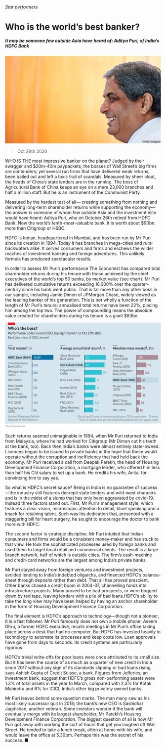 ###### Star performers

# Who is the world’s best banker? 

##### It may be someone few outside Asia have heard of: Aditya Puri, of India’s HDFC Bank 

![image](images/20201031_FNP001_0.jpg) 

> Oct 29th 2020 

WHO IS THE most impressive banker on the planet? Judged by their swagger and $20m-40m paypackets, the bosses of Wall Street’s big firms are contenders; yet several run firms that have delivered weak returns, been bailed out and left a toxic trail of scandals. Measured by sheer clout, the heads of China’s state lenders are in the running. The boss of Agricultural Bank of China keeps an eye on a mere 23,000 branches and half a million staff. But he is an instrument of the Communist Party.

Measured by the hardest test of all— creating something from nothing and delivering long-term shareholder returns while supporting the economy—the answer is someone of whom few outside Asia and the investment elite would have heard: Aditya Puri, who on October 26th retired from HDFC Bank. Now the world’s tenth-most-valuable bank, it is worth about $90bn, more than Citigroup or HSBC.


HDFC is Indian, headquartered in Mumbai, and has been run by Mr Puri since its creation in 1994. Today it has branches in mega-cities and rural backwaters alike. It serves consumers and firms and eschews the wilder reaches of investment banking and foreign adventures. This unlikely formula has produced spectacular results.

In order to assess Mr Puri’s performance The Economist has compared total shareholder returns during his tenure with those achieved by the chief executives of the world’s top 50 banks, by market value (see chart). Mr Puri has delivered cumulative returns exceeding 16,000% over the quarter-century since his bank went public. That is far more than any other boss in our sample, including Jamie Dimon of JPMorgan Chase, widely viewed as the leading banker of his generation. This is not wholly a function of the length of Mr Puri’s tenure: annualised total returns have been 22%, placing him among the top two. The power of compounding means the absolute value created for shareholders during his tenure is a giant $83bn.

![image](images/20201031_FNC068.png) 


Such returns seemed unimaginable in 1994, when Mr Puri returned to India from Malaysia, where he had worked for Citigroup (Mr Dimon cut his teeth at the bank, too). Back then India’s banks were almost entirely state-owned. Licences began to be issued to private banks in the hope that these would operate without the corruption and inefficiency that had held back the economy. Mr Puri received a call from Deepak Parekh, the head of Housing Development Finance Corporation, a mortgage lender, who offered him less than half his Citi salary to set up a bank. He credits his wife, Anita, for convincing him to say yes.

So what is HDFC’s secret sauce? Being in India is no guarantee of success—the industry still features decrepit state lenders and wild-west chancers and is in the midst of a slump that has only been aggravated by covid-19. Instead three factors stand out. First, Mr Puri’s management style, which features a clear vision, microscopic attention to detail, blunt speaking and a knack for retaining talent. Such was his dedication that, presented with a staggering bill for heart surgery, he sought to encourage the doctor to bank more with HDFC.

The second factor is strategic discipline. Mr Puri intuited that Indian consumers and firms would be a consistent money-maker and has stuck to that view. He took the sophisticated processes used by foreign banks and used them to target local retail and commercial clients. The result is a large branch network, half of which is outside cities. The firm’s cash-machine and credit-card networks are the largest among India’s private banks.

Mr Puri stayed away from foreign ventures and investment projects, avoided lending to India’s indebted oligarchs, and financed HDFC’s balance-sheet through deposits rather than debt. That all has proved prescient. Other banks chased a credit boom in 2004-07, channelling funds into infrastructure projects. Many proved to be bad prospects, or were bogged down by red tape, leaving lenders with a pile of bad loans.HDFC’s ability to take the long view may have been helped by having an anchor shareholder in the form of Housing Development Finance Corporation.

The final element is HDFC’s approach to technology—though not a pioneer, it is a fast follower. Mr Puri famously does not own a mobile phone; Aseem Dhru, a former HDFC executive, recalls meetings in Mr Puri’s office taking place across a desk that had no computer. But HDFC has invested heavily in technology to automate its processes and keep costs low. Loan approvals have gone from days to seconds. Its credit systems are particularly rigorous.

HDFC’s trivial write-offs for poor loans were once attributed to its small size. But it has been the source of as much as a quarter of new credit in India since 2017 without any sign of its standards slipping or bad loans rising, says Ashish Gupta of Credit Suisse, a bank. Figures from Jefferies, an investment bank, suggest that HDFC’s gross non-performing assets were 1.3% of total assets in the year to March, compared with 2.3% for Kotak Mahindra and 6% for ICICI, India’s other big privately owned banks.

Mr Puri leaves behind some question marks. The man many saw as his most likely successor quit in 2018; the bank’s new CEO is Sashidhar Jagdishan, another veteran. Some investors wonder if the bank will eventually merge with its largest shareholder, Mr Parekh’s Housing Development Finance Corporation. The biggest question of all is how Mr Puri got away with working the sort of hours that get you laughed off Wall Street. He tended to take a lunch break, often at home with his wife, and would leave the office at 5.30pm. Perhaps this was the secret of his success. ■

